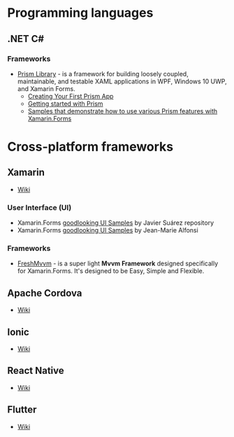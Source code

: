 # Programming languages

## .NET C#

### Frameworks
* [Prism Library](https://prismlibrary.com/index.html) - is a framework for building loosely coupled, maintainable, and testable XAML applications in WPF, Windows 10 UWP, and Xamarin Forms.
  * [Creating Your First Prism App](https://prismlibrary.com/docs/xamarin-forms/creating-your-first-prism-app.html)
  * [Getting started with Prism](https://prismlibrary.com/docs/xamarin-forms/Getting-Started.html)
  * [Samples that demonstrate how to use various Prism features with Xamarin.Forms](https://github.com/PrismLibrary/Prism-Samples-Forms)

# Cross-platform frameworks

## Xamarin
* [Wiki](https://en.wikipedia.org/wiki/Xamarin)

### User Interface (UI)
* Xamarin.Forms [goodlooking UI Samples](https://github.com/jsuarezruiz/xamarin-forms-goodlooking-UI) by Javier Suárez repository
* Xamarin.Forms [goodlooking UI Samples](https://github.com/roubachof/xamarin-forms-goodlooking-UI) by Jean-Marie Alfonsi

### Frameworks
* [FreshMvvm](https://github.com/rid00z/FreshMvvm) - is a super light **Mvvm Framework** designed specifically for Xamarin.Forms. It's designed to be Easy, Simple and Flexible.

## Apache Cordova 
* [Wiki](https://en.wikipedia.org/wiki/Apache_Cordova)

## Ionic 
* [Wiki](https://en.wikipedia.org/wiki/Ionic_(mobile_app_framework))

## React Native 
* [Wiki](https://en.wikipedia.org/wiki/React_Native)

## Flutter
* [Wiki](https://en.wikipedia.org/wiki/Flutter_(software))
